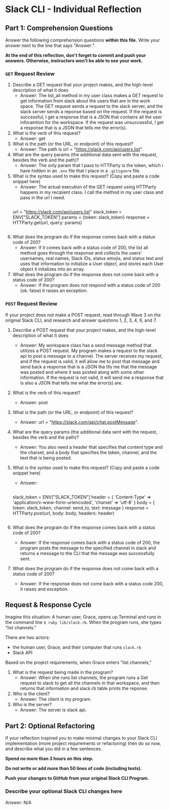 # Slack CLI - Individual Reflection

## Part 1: Comprehension Questions

Answer the following comprehension questions **within this file.** Write your answer next to the line that says "Answer:".

**At the end of this reflection, don't forget to commit and push your answers. Otherwise, instructors won't be able to see your work.**

### `GET` Request Review

1. Describe a GET request that your project makes, and the high-level description of what it does
    - Answer: The list_all method in my user class makes a GET request to get information from slack about the users that are in the work space. The GET request sends a request to the slack server, and the slack server sends a reponse based on the request. If the request is successful, I get a response that is a JSON that contains all the user inforamtion for the workspace. If the request was unsuccessful, I get a response that is a JSON that tells me the error(s).
1. What is the verb of this request?
    - Answer: get
1. What is the path (or the URL, or endpoint) of this request?
    - Answer: The path is url = "https://slack.com/api/users.list".
1. What are the query params (the additional data sent with the request, besides the verb and the path)?
    - Answer: The only param that I pass to HTTParty is the token, which i have hidden in an `.env` file that I place in a `.gitignore` file.
1. What is the syntax used to make this request? (Copy and paste a code snippet here)
    - Answer: The actual execution of the GET request using HTTParty happens in my recipient class. I call the method in my user class and pass in the url I need. 
      ```ruby
     url = "https://slack.com/api/users.list"
     slack_token = ENV["SLACK_TOKEN"]
     params = {token: slack_token}
     response = HTTParty.get(url, query: params)
      ```
1. What does the program do if the response comes back with a status code of 200?
    - Answer: If it comes back with a status code of 200, the list all method goes through the response and collects the users' usernames, real names, Slack IDs, status emojis, and status text and uses that information to initialize a User object, and stores each User object it initalizes into an array.
1. What does the program do if the response does not come back with a status code of 200?
    - Answer: If the program does not respond with a status code of 200 (ok: false) it raises an exception.

### `POST` Request Review

If your project does not make a POST request, read through Wave 3 on the original Slack CLI, and research and answer questions 1, 2, 3, 4, 6, and 7.

1. Describe a POST request that your project makes, and the high-level description of what it does
    - Answer: My workspace class has a send message method that utilizes a POST request. My program makes a request to the slack api to post a message to a channel. The server receives my request, and if the request is valid, it will allow me to post that message and send back a response that is a JSON tha tlls me that the message was posted and where it was posted along with some other information. If the request is not valid, it will send me a response that is also a JSON that tells me what the error(s) are.
1. What is the verb of this request?
    - Answer: post
1. What is the path (or the URL, or endpoint) of this request?
    - Answer: url = "https://slack.com/api/chat.postMessage". 
1. What are the query params (the additional data sent with the request, besides the verb and the path)?
    - Answer: You also need a header that specifies that content type and the charset, and a body that specifies the token, channel, and the text that is being posted.
1. What is the syntax used to make this request? (Copy and paste a code snippet here)
    - Answer:
      ```ruby
     slack_token = ENV["SLACK_TOKEN"]
     header = { 
        'Content-Type' => 'application/x-www-form-urlencoded',
        'charset' => 'utf-8' 
     }
     body = {
      token: slack_token, 
      channel: send_to, 
      text: message
     }
     response = HTTParty.post(url, body: body, headers: header)

      ```
1. What does the program do if the response comes back with a status code of 200?
    - Answer: If the response comes back with a status code of 200, the program posts the message to the specified channel in slack and returns a message to the CLI that the message was successfully sent.
1. What does the program do if the response does not come back with a status code of 200?
    - Answer: If the response does not come back with a status code 200, it raises and exception.

## Request & Response Cycle

Imagine this situation: A human user, Grace, opens up Terminal and runs in the command line `$ ruby lib/slack.rb`. When the program runs, she types "list channels."

There are two actors:
  - the human user, Grace, and their computer that runs `slack.rb`
  - Slack API

Based on the project requirements, when Grace enters "list channels,"
1. What is the request being made in the program?
    - Answer: When she runs list channels, the program runs a Get request to slack to get all the channels in that workspace, and then returns that information and slack.rb table prints the reponse.
1. Who is the client?
    - Answer: The client is my program.
1. Who is the server?
    - Answer: The server is slack api.

## Part 2: Optional Refactoring

If your reflection inspired you to make minimal changes to your Slack CLI implementation (more project requirements or refactoring) then do so now, and describe what you did in a few sentences.

**Spend no more than 3 hours on this step.**

**Do not write or add more than 50 lines of code (including tests).**

**Push your changes to GitHub from your original Slack CLI Program.**

### Describe your optional Slack CLI changes here

Answer: N/A
